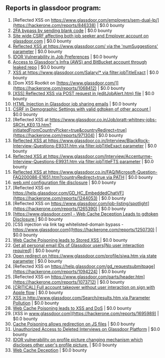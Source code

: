 ## Reports in glassdoor program:
1. [Reflected XSS on https://www.glassdoor.com/employers/sem-dual-lp/](https://hackerone.com/reports/846338) | $0.0 bounty
2. [2FA bypass by sending blank code](https://hackerone.com/reports/897385) | $0.0 bounty
3. [Site wide CSRF affecting both job seeker and Employer account on glassdoor.com](https://hackerone.com/reports/790061) | $0.0 bounty
4. [Reflected XSS at https://www.glassdoor.com/ via the 'numSuggestions' parameter](https://hackerone.com/reports/1042486) | $0.0 bounty
5. [IDOR Vulnerability in Job Preferences](https://hackerone.com/reports/827158) | $0.0 bounty
6. [Access to Glassdoor's Infra (AWS) and BitBucket account through leaked repo](https://hackerone.com/reports/801531) | $0.0 bounty
7. [XSS at https://www.glassdoor.com/Salary/* via filter.jobTitleExact](https://hackerone.com/reports/789689) | $0.0 bounty
8. [Dom XSS  Rootkit on [https://www.glassdoor.com/]](https://hackerone.com/reports/1068412) | $0.0 bounty
9. [[XSS] Reflected XSS via POST request in (editJobAlert.htm) file](https://hackerone.com/reports/838910) | $0.0 bounty
10. [HTML Injection in Glassdoor job sharing emails](https://hackerone.com/reports/842050) | $0.0 bounty
11. [CSRF in Demographic Settings with valid gdtoken of other account ](https://hackerone.com/reports/1092849) | $0.0 bounty
12. [Reflected XSS at https://www.glassdoor.co.in/Job/pratt-whitney-jobs-SRCH_KE0,13.htm?initiatedFromCountryPicker=true&countryRedirect=true](https://hackerone.com/reports/971304) | $0.0 bounty
13. [Reflected XSS at  https://www.glassdoor.co.in/Interview/BlackRock-Interview-Questions-E9331.htm via filter.jobTitleExact parameter](https://hackerone.com/reports/966527) | $0.0 bounty
14. [Reflected XSS at https://www.glassdoor.com/Interview/Accenturme-Interview-Questions-E9931.htm  via  filter.jobTitleFTS  parameter](https://hackerone.com/reports/995936) | $0.0 bounty
15. [Reflected XSS at https://www.glassdoor.co.in/FAQ/Microsoft-Question-FAQ200086-E1651.htm?countryRedirect=true via PATH](https://hackerone.com/reports/1016253) | $0.0 bounty
16. [web.xml configuration file disclosure](https://hackerone.com/reports/816888) | $0.0 bounty
17. [Reflected XSS on https://help.glassdoor.com/GD_HC_EmbeddedChatVF](https://hackerone.com/reports/1244053) | $0.0 bounty
18. [Reflected XSS on https://www.glassdoor.com/job-listing/spotlight](https://hackerone.com/reports/1265390) | $0.0 bounty
19. [[https://www.glassdoor.com] -  Web Cache Deception Leads to gdtoken Disclosure ](https://hackerone.com/reports/1343086) | $0.0 bounty
20. [CSS injection via link tag whitelisted-domain bypass - https://www.glassdoor.com](https://hackerone.com/reports/1250730) | $0.0 bounty
21. [Web Cache Poisoning leads to Stored XSS ](https://hackerone.com/reports/1424094) | $0.0 bounty
22. [Get all personal email IDs of Glassdoor users[No user interaction required]](https://hackerone.com/reports/864783) | $0.0 bounty
23. [Open redirect on https://www.glassdoor.com/profile/siwa.htm via state parameter](https://hackerone.com/reports/1097208) | $0.0 bounty
24. [Reflected XSS on https://help.glassdoor.com/gd_requestsubmitpage](https://hackerone.com/reports/1094224) | $0.0 bounty
25. [Reflected XSS on https://www.glassdoor.com/parts/header.htm](https://hackerone.com/reports/1073712) | $0.0 bounty
26. [[CRITICAL] Full account takeover without user interaction on sign with Apple flow](https://hackerone.com/reports/1639802) | $0.0 bounty
27. [XSS in http://www.glassdoor.com/Search/results.htm via Parameter Pollution](https://hackerone.com/reports/1632119) | $0.0 bounty
28. [Web Cache Poisoning leads to XSS and DoS](https://hackerone.com/reports/1621540) | $0.0 bounty
29. [XSS in www.glassdoor.com](https://hackerone.com/reports/1695989) | $0.0 bounty
30. [Cache Poisoning allows redirection on JS files](https://hackerone.com/reports/1795197) | $0.0 bounty
31. [Unauthorized Access to Deleted Interviews on Glassdoor Platform](https://hackerone.com/reports/2212555) | $0.0 bounty
32. [IDOR vulnerability on profile picture changing mechanism which discloses other user's profile picture.](https://hackerone.com/reports/2024284) | $0.0 bounty
33. [Web Cache Deception](https://hackerone.com/reports/2265400) | $0.0 bounty